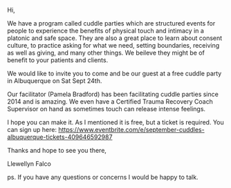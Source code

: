Hi,

We have a program called cuddle parties which are structured events for people to experience the benefits of physical touch and intimacy in a platonic and safe space. They are also a great place to learn about consent culture, to practice asking for what we need, setting boundaries, receiving as well as giving, and many other things. We beileve they might be of benefit to your patients and clients.

We would like to invite you to come and be our guest at a free cuddle party in Albuquerque on Sat Sept 24th.

Our facilitator (Pamela Bradford) has been facilitating cuddle parties since 2014 and is amazing. We even have a Certified Trauma Recovery Coach Supervisor on hand as sometimes touch can release intense feelings.

I hope you can make it. As I mentioned it is free, but a ticket is required. You can sign up here: https://www.eventbrite.com/e/september-cuddles-albuquerque-tickets-409646592987

Thanks and hope to see you there,

Llewellyn Falco

ps. If you have any questions or concerns I would be happy to talk.

